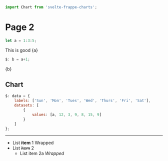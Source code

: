 <style>
    input {
        vertical-align: bottom;
    }
</style>

```js webonly
import Chart from 'svelte-frappe-charts';
```

# Page 2

```js webonly
let a = 1:3:5;
```

This is good {a}

```js
$: b = a+1;
```

{b}

## Chart

```js
$: data = {
    labels: ['Sun', 'Mon', 'Tues', 'Wed', 'Thurs', 'Fri', 'Sat'],
    datasets: [
        {
            values: [a, 12, 3, 9, 8, 15, 9]
        }
    ]
};
```

<Chart data={data} type="line" />

---

- List **item** 1
  Wrapped
- List ~~item~~ 2
  - List item 2a
    _Wrapped_
